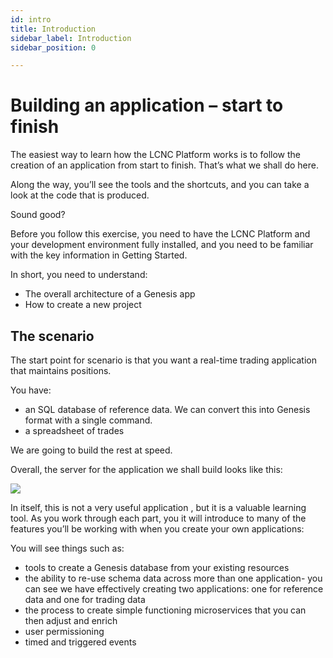 ```yaml
---
id: intro
title: Introduction
sidebar_label: Introduction
sidebar_position: 0

---
```

# Building an application – start to finish

The easiest way to learn how the LCNC Platform works is to follow the creation of an application from start to finish. That’s what we shall do here.

Along the way, you’ll see the tools and the shortcuts, and you can take a look at the code that is produced.

Sound good?

Before you follow this exercise, you need to have the LCNC Platform and your development environment fully installed, and you need to be familiar with the key information in Getting Started.

In short, you need to understand:

* The overall architecture of a Genesis app
* How to create a new project

## The scenario

The start point for scenario is that you want a real-time trading application that maintains positions.

You have:

* an SQL database of reference data. We can convert this into Genesis format with a single command.
* a spreadsheet of trades

We are going to build the rest at speed.

Overall, the server for the application we shall build looks like this:

![](/img/colour-diagram.png)

In itself, this is not a very useful application , but it is a valuable learning tool. As you work through each part, you it will introduce to many of the features you’ll be working with when you create your own applications:

You will see things such as:

* tools to create a Genesis database from your existing resources
* the ability to re-use schema data across more than one application- you can see we have effectively creating two applications: one for reference data and one for trading data
* the process to create simple functioning microservices that you can then adjust and enrich
* user permissioning
* timed and triggered events